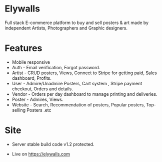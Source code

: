 # Elywalls

Full stack E-commerce platform to buy and sell posters &amp; art made by independent Artists, Photographers and Graphic designers.

# Features


-   Mobile responsive
-   Auth - Email verification, Forgot password.
-   Artist - CRUD posters, Views, Connect to Stripe for getting paid, Sales dashboard, Profits.
-   User - Admire/Unadmire Posters, Cart system , Stripe payment checkout, Orders and details.
-   Vendor - Orders per day dashboard to manage printing and deliveries.
-   Poster - Admires, Views.
-   Website - Search, Recommendation of posters, Popular posters, Top-selling Posters .etc

# Site

-   Server stable build code v1.2 protected.

-   Live on https://elywalls.com

